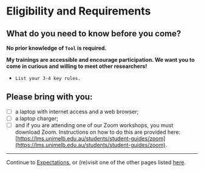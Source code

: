 # Eligibility and Requirements

## What do you need to know before you come?

**No prior knowledge of `Tool` is required.**

**My trainings are accessible and encourage participation. We want you to come in curious and willing to meet other researchers!**

* `List your 3-4 key rules.`

## Please bring with you:

* [ ] a laptop with internet access and a web browser;
* [ ] a laptop charger;
* [ ] and if you are attending one of our Zoom workshops, you must download Zoom. Instructions on how to do this are provided here: [https://lms.unimelb.edu.au/students/student-guides/zoom](https://lms.unimelb.edu.au/students/student-guides/zoom).

---

Continue to [Expectations](expectations.md), or (re)visit one of the other pages listed [here](../SUMMARY.md).

